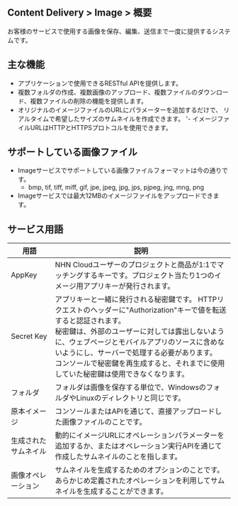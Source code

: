 ## Content Delivery > Image > 概要

お客様のサービスで使用する画像を保存、編集、送信まで一度に提供するシステムです。

## 主な機能

- アプリケーションで使用できるRESTful APIを提供します。
- 複数フォルダの作成、複数画像のアップロード、複数ファイルのダウンロード、複数ファイルの削除の機能を提供します。
- オリジナルのイメージファイルのURLにパラメーターを追加するだけで、 リアルタイムで希望したサイズのサムネイルを作成できます。
'- イメージファイルURLはHTTPとHTTPSプロトコルを使用できます。

## サポートしている画像ファイル

- Imageサービスでサポートしている画像ファイルフォーマットは今の通りです。
	- bmp, tif, tiff, miff, gif, jpe, jpeg, jpg, jps, pjpeg, jng, mng, png
- Imageサービスでは最大12MBのイメージファイルをアップロードできます。

## サービス用語

| 用語 | 説明 |
|---|---|
| AppKey | NHN Cloudユーザーのプロジェクトと商品が1:1でマッチングするキーです。プロジェクト当たり1つのイメージ用アプリキーが発行されます。|
| Secret Key | アプリキーと一緒に発行される秘密鍵です。 HTTPリクエストのヘッダーに"Authorization"キーで値を転送すると認証されます。 <br/>秘密鍵は、外部のユーザーに対しては露出しないように、ウェブページとモバイルアプリのソースに含めないようにし、サーバーで処理する必要があります。 <br/>コンソールで秘密鍵を再生成すると、それまでに使用していた秘密鍵は使用できなくなります。 |
| フォルダ | フォルダは画像を保存する単位で、WindowsのフォルダやLinuxのディレクトリと同じです。 |
| 原本イメージ | コンソールまたはAPIを通じて、直接アップロードした画像ファイルのことです。 |
| 生成されたサムネイル | 動的にイメージURLにオペレーションパラメーターを追加するか、またはオペレーション実行APIを通じて作成したサムネイルのことを指します。 |
| 画像オペレーション | サムネイルを生成するためのオプションのことです。あらかじめ定義されたオペレーションを利用してサムネイルを生成することができます。 |
